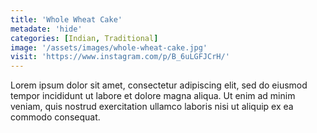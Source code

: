 ```yaml
---
title: 'Whole Wheat Cake'
metadate: 'hide'
categories: [Indian, Traditional]
image: '/assets/images/whole-wheat-cake.jpg'
visit: 'https://www.instagram.com/p/B_6uLGFJCrH/'
---
```


Lorem ipsum dolor sit amet, consectetur adipiscing elit, sed do eiusmod tempor incididunt ut labore et dolore magna aliqua. Ut enim ad minim veniam, quis nostrud exercitation ullamco laboris nisi ut aliquip ex ea commodo consequat.
